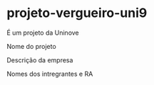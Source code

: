 # projeto-vergueiro-uni9
É um projeto da Uninove

Nome do projeto

Descrição da empresa

Nomes dos intregrantes e RA

